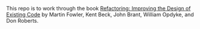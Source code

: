 This repo is to work through the book [Refactoring: Improving the Design of Existing Code](https://martinfowler.com/books/refactoring.html) by Martin Fowler, Kent Beck, John Brant, William Opdyke, and Don Roberts.